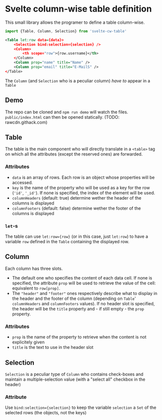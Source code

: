 # Svelte column-wise table definition

This small library allows the programer to define a table column-wise.
```js
import {Table, Column, Selection} from 'svelte-cw-table'
```
```xml
<Table let:row data={data}>
	<Selection bind:selection={selection} />
	<Column>
		<th scope="row">{row.username}</th>
	</Column>
	<Column prop="name" title="Name" />
	<Column prop="email" title="E-MailS" />
</Table>
```

The `Column` (and `Selection` who is a peculiar column) *have to* appear in a `Table` 

## Demo

The repo can be cloned and `npm run demo` will watch the files. `public/index.html` can then be opened statically.
(TODO: rawcdn.githack.com)

## Table

The table is the main component who will directly translate in a `<table>` tag on which all the attributes (except the reserved ones) are forwarded.

### Attributes

- `data` is an array of rows. Each row is an object whose properties will be accessed.
- `key` is the name of the property who will be used as a key for the row (`'id'`, `'_id'`). If none is specified, the index of the element will be used.
- `columnHeaders` (default: true) determine wether the header of the columns is displayed
- `columnFooters` (default: false) determine wether the footer of the columns is displayed

### `let`-s

The table can use `let:row={row}` (or in this case, just `let:row`) to have a variable `row` defined in the `Table` containing the displayed row.

## Column

Each column has three slots.
- The default one who specifies the content of each data cell. If none is specified, the attribute `prop` will be used to retrieve the value of the cell: equivalent to `row[prop]`.
- The `"header"` and `"footer"` ones respectively describe what to display in the header and the footer of the column (depending on `Table`' `columnHeaders` and `columnFooters` values).
If no header slot is specified, the header will be the `title` property and - if still empty - the `prop` property.

### Attributes

- `prop` is the name of the property to retrieve when the content is not explicitely given
- `title` is the text to use in the header slot

## Selection

`Selection` is a peculiar type of `Column` who contains check-boxes and maintain a multiple-selection value (with a "select all" checkbox in the header)

### Attribute

Use `bind:selection={selection}` to keep the variable `selection` a `Set` of the selected rows (the objects, not the keys)